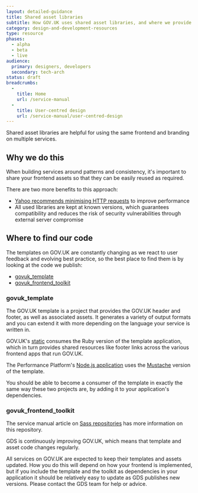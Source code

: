 ```yaml
---
layout: detailed-guidance
title: Shared asset libraries
subtitle: How GOV.UK uses shared asset libraries, and where we provide our code
category: design-and-development-resources
type: resource
phases:
  - alpha
  - beta
  - live
audience:
  primary: designers, developers
  secondary: tech-arch
status: draft
breadcrumbs:
  -
    title: Home
    url: /service-manual
  -
    title: User-centred design
    url: /service-manual/user-centred-design
---
```


Shared asset libraries are helpful for using the same frontend and
branding on multiple services.

## Why we do this

When building services around patterns and consistency, it's important
to share your frontend assets so that they can be easily reused as
required.

There are two more benefits to this approach:

- [Yahoo recommends minimising HTTP requests](https://developer.yahoo.com/performance/rules.html#num_http)
  to improve performance
- All used libraries are kept at known versions, which guarantees
  compatibility and reduces the risk of security vulnerabilities
  through external server compromise

## Where to find our code

The templates on GOV.UK are constantly changing as we react to user
feedback and evolving best practice, so the best place to find them is
by looking at the code we publish:

- [govuk_template](https://github.com/alphagov/govuk_template)
- [govuk_frontend_toolkit](https://github.com/alphagov/govuk_frontend_toolkit)

### govuk_template

The GOV.UK template is a project that provides the GOV.UK header and footer, as well as associated
assets. It generates a variety of output formats and you can extend it with more depending on
the language your service is written in.

GOV.UK's [static][] consumes the Ruby version of the template application, which in turn
provides shared resources like footer links across the various frontend apps that run GOV.UK.

The Performance Platform's [Node.js application][spotlight] uses the [Mustache][mustache] version of the template.

[static]: https://github.com/alphagov/static/blob/release_1994/Gemfile#L27-30
[spotlight]: https://github.com/alphagov/spotlight
[mustache]: http://mustache.github.io/

You should be able to become a consumer of the template in exactly the same way these two projects
are, by adding it to your application's dependencies.

### govuk_frontend_toolkit

The service manual article on
[Sass repositories](/service-manual/user-centred-design/resources/sass-repositories) has
more information on this repository.


GDS is continuously improving GOV.UK, which means that template and asset code changes regularly.

All services on GOV.UK are expected to keep their templates and assets updated. How you do this will
depend on how your frontend is implemented, but if you include the template and the toolkit as
dependencies in your application it should be relatively easy to update as GDS publishes new
versions. Please contact the GDS team for help or advice.
